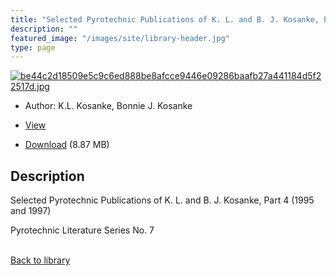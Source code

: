 ```yaml
---
title: "Selected Pyrotechnic Publications of K. L. and B. J. Kosanke, Part 4 (1995 and 1997)"
description: ""
featured_image: "/images/site/library-header.jpg"
type: page
---
```


<a href="https://drive.google.com/uc?export=view&id=18f5BiEePOpb6E_CtY6jrqLwPokZkh-2Y" target="_blank">![be44c2d18509e5c9c6ed888be8afcce9446e09286baafb27a441184d5f22517d.jpg](/images/library/be44c2d18509e5c9c6ed888be8afcce9446e09286baafb27a441184d5f22517d.jpg)</a>
* Author: K.L. Kosanke, Bonnie J. Kosanke
* <a href="https://drive.google.com/uc?export=view&id=18f5BiEePOpb6E_CtY6jrqLwPokZkh-2Y" target="_blank">View</a>

* [Download](https://drive.google.com/uc?export=download&id=18f5BiEePOpb6E_CtY6jrqLwPokZkh-2Y) (8.87 MB)

## Description<div>
<p>Selected Pyrotechnic Publications of K. L. and B. J. Kosanke, Part 4 (1995 and 1997)</p>
<p>Pyrotechnic Literature Series No. 7</p></div>

<br />[Back to library](/library/)
